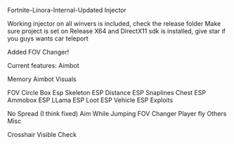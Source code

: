 Fortnite-Linora-Internal-Updated
Injector

Working injector on all winvers is included, check the release folder
Make sure project is set on Release X64 and DirectX11 sdk is installed, give star if you guys wants car teleport

Added FOV Changer!

Current features:
Aimbot

Memory Aimbot
Visuals

FOV Circle
Box Esp
Skeleton ESP
Distance ESP
Snaplines
Chest ESP
Ammobox ESP
LLama ESP
Loot ESP
Vehicle ESP
Exploits

No Spread (I think fixed)
Aim While Jumping
FOV Changer
Player fly
Others
Misc

Crosshair
Visible Check
